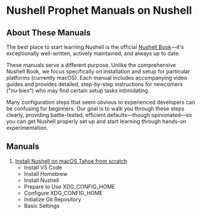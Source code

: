 # Nushell Prophet Manuals on Nushell

## About These Manuals

The best place to start learning Nushell is the official [Nushell Book](https://www.nushell.sh/book/)—it's exceptionally well-written, actively maintained, and always up to date.

These manuals serve a different purpose. Unlike the comprehensive Nushell Book, we focus specifically on installation and setup for particular platforms (currently macOS). Each manual includes accompanying video guides and provides detailed, step-by-step instructions for newcomers ("nu-bies") who may find certain setup tasks intimidating.

Many configuration steps that seem obvious to experienced developers can be confusing for beginners. Our goal is to walk you through these steps clearly, providing battle-tested, efficient defaults—though opinionated—so you can get Nushell properly set up and start learning through hands-on experimentation.

## Manuals

1. [Install Nushell on macOS Tahoe from scratch](manuals/01-install-nushell-macos/manual.md)
    - Install VS Code
    - Install Homebrew
    - Install Nushell
    - Prepare to Use XDG_CONFIG_HOME
    - Configure XDG_CONFIG_HOME
    - Initialize Git Repository
    - Basic Settings
